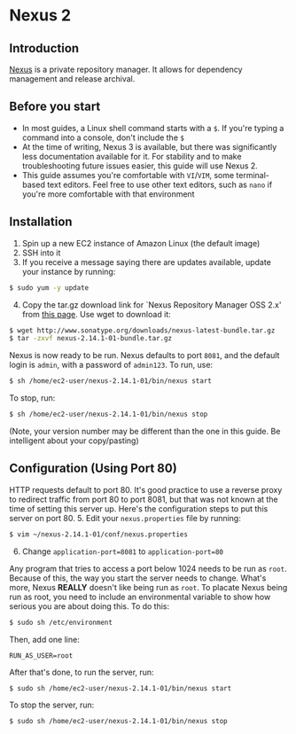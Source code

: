 # Nexus 2

## Introduction
[Nexus](http://www.sonatype.org/nexus/) is a private repository manager. It allows for dependency management and release archival.

## Before you start

- In most guides, a Linux shell command starts with a `$`. If you're typing a command into a console, don't include the `$`
- At the time of writing, Nexus 3 is available, but there was significantly less documentation available for it.  For stability and to make troubleshooting future issues easier, this guide will use Nexus 2.
- This guide assumes you're comfortable with `VI`/`VIM`, some terminal-based text editors.  Feel free to use other text editors, such as `nano` if you're more comfortable with that environment

## Installation
  1. Spin up a new EC2 instance of Amazon Linux (the default image)
  2. SSH into it
  3. If you receive a message saying there are updates available, update your instance by running:
  
```sh
$ sudo yum -y update
```
  4. Copy the tar.gz download link for `Nexus Repository Manager OSS 2.x' from [this page](https://www.sonatype.com/download-oss-sonatype).  Use wget to download it:
  
  ```sh
$ wget http://www.sonatype.org/downloads/nexus-latest-bundle.tar.gz
$ tar -zxvf nexus-2.14.1-01-bundle.tar.gz
```  

Nexus is now ready to be run. Nexus defaults to port `8081`, and the default login is `admin`, with a password of `admin123`.  To run, use:

```sh
$ sh /home/ec2-user/nexus-2.14.1-01/bin/nexus start
```

To stop, run: 

```sh
$ sh /home/ec2-user/nexus-2.14.1-01/bin/nexus stop
```

(Note, your version number may be different than the one in this guide.  Be intelligent about your copy/pasting)

## Configuration (Using Port 80)

HTTP requests default to port 80.  It's good practice to use a reverse proxy to redirect traffic from port 80 to port 8081, but that was not known at the time of setting this server up.  Here's the configuration steps to put this server on port 80.
5. Edit your `nexus.properties` file by running:

```sh
$ vim ~/nexus-2.14.1-01/conf/nexus.properties
```

6. Change `application-port=8081` to `application-port=80`

Any program that tries to access a port below 1024 needs to be run as `root`.  Because of this, the way you start the server needs to change. What's more, Nexus **REALLY** doesn't like being run as `root`.  To placate Nexus being run as root, you need to include an environmental variable to show how serious you are about doing this.  To do this:

```sh
$ sudo sh /etc/environment
```

Then, add one line:

```
RUN_AS_USER=root
```

After that's done, to run the server, run:

```sh
$ sudo sh /home/ec2-user/nexus-2.14.1-01/bin/nexus start
```
To stop the server, run:

```sh
$ sudo sh /home/ec2-user/nexus-2.14.1-01/bin/nexus stop
``` 



